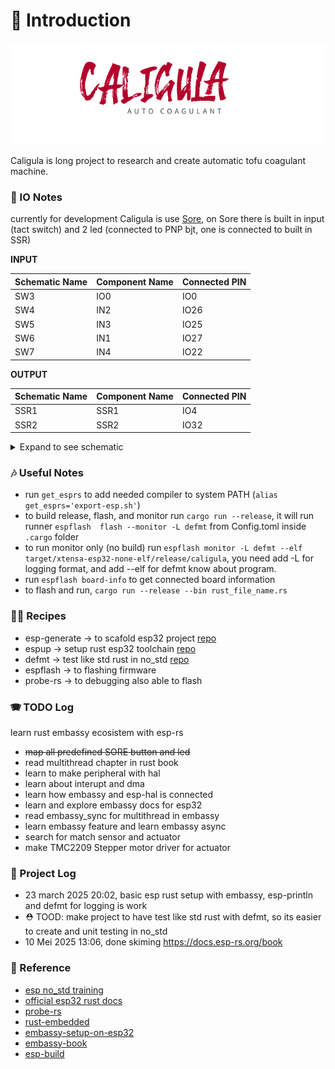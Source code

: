 # 🥡 Introduction 


<p align="center">
  <img src="./caligula-logo.svg"/> <br/>
</p>


Caligula is long project to research and create automatic tofu coagulant machine.

### 🪪 IO Notes 

currently for development Caligula is use [Sore](https://github.com/ahsanu123/solder-reflow), on Sore 
there is built in input (tact switch) and 2 led (connected to PNP bjt, one is connected to built in SSR) 

**INPUT**

|Schematic Name | Component Name | Connected PIN |
|---------------|----------------|---------------|
| SW3           | IO0            | IO0           | 
| SW4           | IN2            | IO26          |
| SW5           | IN3            | IO25          |
| SW6           | IN1            | IO27          |
| SW7           | IN4            | IO22          |

**OUTPUT**

|Schematic Name | Component Name | Connected PIN |
|---------------|----------------|---------------|
| SSR1          | SSR1           | IO4           | 
| SSR2          | SSR2           | IO32          |

<details>
  <summary>Expand to see schematic </summary>

  ![image](https://github.com/user-attachments/assets/1164a408-79bc-4757-b13f-f8b0a7181529)

  ![image](https://github.com/user-attachments/assets/280a7ee2-9fb8-4b7c-9d4d-2b3ddccd6f85)
  
  ![image](https://github.com/user-attachments/assets/b4e79147-5fbc-4c1e-b486-f3c391e575ed)
  
</details>

### 🎶 Useful Notes

- run `get_esprs` to add needed compiler to system PATH (`alias get_esprs='export-esp.sh'`)
- to build release, flash, and monitor run `cargo run --release`, it will run runner `espflash  flash --monitor -L defmt` from Config.toml inside `.cargo` folder
- to run monitor only (no build) run `espflash monitor -L defmt --elf target/xtensa-esp32-none-elf/release/caligula`, you need add -L for logging format, and add --elf for defmt know about program.
- run `espflash board-info` to get connected board information
- to flash and run, `cargo run --release --bin rust_file_name.rs`

### 🧑‍🍳 Recipes

- esp-generate -> to scafold esp32 project [repo](https://github.com/esp-rs/esp-generate/)
- espup -> setup rust esp32 toolchain [repo](https://github.com/esp-rs/espup)
- defmt -> test like std rust in no_std [repo](https://github.com/knurling-rs/defmt)
- espflash -> to flashing firmware 
- probe-rs -> to debugging also able to flash

### 🪗 TODO Log

learn rust embassy ecosistem with esp-rs 

- ~~map all predefined SORE button and led~~
- read multithread chapter in rust book
- learn to make peripheral with hal
- learn about interupt and dma
- learn how embassy and esp-hal is connected
- learn and explore embassy docs for esp32
- read embassy_sync for multithread in embassy
- learn embassy feature and learn embassy async
- search for match sensor and actuator
- make TMC2209 Stepper motor driver for actuator

### 🌴 Project Log

- 23 march 2025 20:02, basic esp rust setup with embassy, esp-println and defmt for logging is work
- ⛑️ TOOD: make project to have test like std rust with defmt, so its easier to create and unit testing in no_std
- 10 Mei 2025 13:06, done skiming https://docs.esp-rs.org/book

### 🌼 Reference 

- [esp no_std training](https://github.com/esp-rs/no_std-training)
- [official esp32 rust docs](https://docs.espressif.com/projects/rust/)
- [probe-rs](https://github.com/probe-rs/rusty-probe?tab=readme-ov-file)
- [rust-embedded](https://docs.rust-embedded.org/book/intro/tooling.html)
- [embassy-setup-on-esp32](https://pg3.dev/post/13)
- [embassy-book](https://embassy.dev/book/)
- [esp-build](https://github.com/esp-rs/rust-build)
